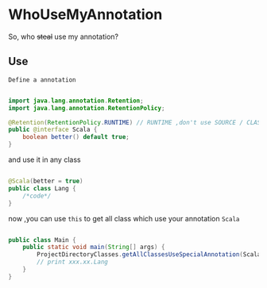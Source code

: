 # WhoUseMyAnnotation

So, who ~~steal~~ use my annotation?

## Use

`Define a annotation`

```java

import java.lang.annotation.Retention;
import java.lang.annotation.RetentionPolicy;

@Retention(RetentionPolicy.RUNTIME) // RUNTIME ,don't use SOURCE / CLASS!
public @interface Scala {
    boolean better() default true;
}

```

and use it in any class

```java

@Scala(better = true)
public class Lang {
    /*code*/
}


```

now ,you can use `this` to get all class which use your annotation `Scala`

```java

public class Main {
    public static void main(String[] args) {
        ProjectDirectoryClasses.getAllClassesUseSpecialAnnotation(Scala.class).forEach(System.out::println);
        // print xxx.xx.Lang
    }
}

```